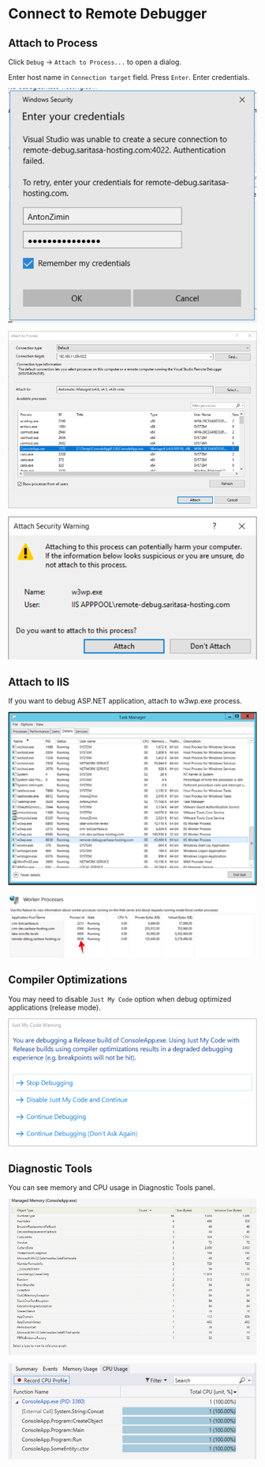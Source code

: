 # Connect to Remote Debugger

## Attach to Process

Click `Debug` -> `Attach to Process...` to open a dialog.

Enter host name in `Connection target` field. Press `Enter`. Enter credentials.

![](images/Credentials01.png)

![](images/VisualStudio03.png)

![](images/VisualStudio04.png)

## Attach to IIS

If you want to debug ASP.NET application, attach to w3wp.exe process.

![](images/TaskManager04.png)

![](images/IIS01.png)

## Compiler Optimizations

You may need to disable `Just My Code` option when debug optimized applications (release mode).

![](images/VisualStudio05.png)

## Diagnostic Tools

You can see memory and CPU usage in Diagnostic Tools panel.

![](images/VisualStudio08.png)

![](images/VisualStudio09.png)
